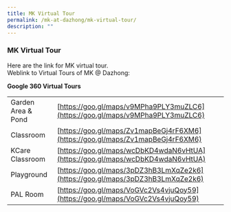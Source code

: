 ```yaml
---
title: MK Virtual Tour
permalink: /mk-at-dazhong/mk-virtual-tour/
description: ""
---
```

### MK Virtual Tour

Here are the link for MK virtual tour.<br>
Weblink to Virtual Tours of MK @ Dazhong:

**Google 360 Virtual Tours**

|  	|  	|
|---	|---	|
| Garden Area & Pond 	|  [https://goo.gl/maps/v9MPha9PLY3muZLC6](https://goo.gl/maps/v9MPha9PLY3muZLC6) 	|
| Classroom 	|  [https://goo.gl/maps/Zv1mapBeGj4rF6XM6](https://goo.gl/maps/Zv1mapBeGj4rF6XM6) 	|
| KCare Classroom 	|  [https://goo.gl/maps/wcDbKD4wdaN6vHtUA](https://goo.gl/maps/wcDbKD4wdaN6vHtUA) 	|
| Playground 	|  [https://goo.gl/maps/3pDZ3hB3LmXqZe2k6](https://goo.gl/maps/3pDZ3hB3LmXqZe2k6) 	|
| PAL Room 	|  [https://goo.gl/maps/VoGVc2Vs4vjuQoy59](https://goo.gl/maps/VoGVc2Vs4vjuQoy59) 	|